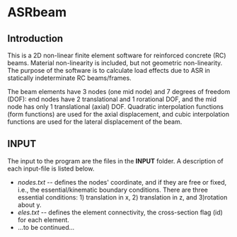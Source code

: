 # ASRbeam
## Introduction
This is a 2D non-linear finite element software for reinforced concrete (RC) beams. Material non-linearity is included,
but not geometric non-linearity. The purpose of the software is to calculate load effects due
to ASR in statically indeterminate RC beams/frames.

The beam elements have 3 nodes (one mid node) and 7 degrees of freedom (DOF): end nodes have 2 translational and 1 rorational DOF, and the mid node has only 1 translational (axial) DOF. Quadratic interpolation functions (form functions) are used for the axial displacement, and cubic interpolation functions are used for the lateral displacement of the beam. 

## INPUT
The input to the program are the files in the **INPUT** folder. A description of each input-file is listed below. 
- _nodes.txt_ -- defines the nodes' coordinate, and if they are free or fixed, i.e., the essential/kinematic boundary conditions. There are three essential conditions: 1) translation in x, 2) translation in z, and 3)rotation about y.  
- _eles.txt_ -- defines the element connectivity, the cross-section flag (id) for each element.
- ...to be continued...

